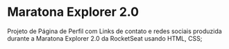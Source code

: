 # Maratona Explorer 2.0
Projeto de Página de Perfil com Links de contato e redes sociais produzida durante a Maratona Explorer 2.0 da RocketSeat
usando HTML, CSS;
